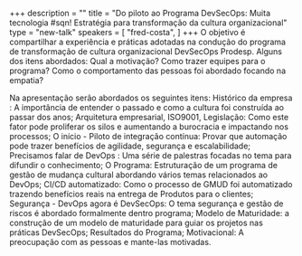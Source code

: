 +++
description = ""
title = "Do piloto ao Programa DevSecOps: Muita tecnologia #sqn! Estratégia para transformação da cultura organizacional"
type = "new-talk"
speakers = [
        "fred-costa",
]
+++
O objetivo é compartilhar a experiência e práticas adotadas na condução do programa de transformação de cultura organizacional DevSecOps Prodesp. Alguns dos itens abordados: Qual a motivação? Como trazer equipes para o programa? Como o comportamento das pessoas foi abordado focando na empatia?

Na apresentação serão abordados os seguintes itens:
Histórico da empresa : A importância de entender o passado e como a cultura foi construída ao passar dos anos; Arquitetura empresarial, ISO9001, Legislação: Como este fator pode proliferar os silos e aumentando a burocracia e impactando nos processos; O início - Piloto de integração contínua: Provar que automação pode trazer benefícios de agilidade, segurança e escalabilidade; Precisamos falar de DevOps : Uma série de palestras focadas no tema para difundir o conhecimento; O Programa: Estruturação de um programa de gestão de mudança cultural abordando vários temas relacionados ao DevOps; CI/CD automatizado: Como o processo de GMUD foi automatizado trazendo benefícios reais na entrega de Produtos para o clientes; Segurança - DevOps agora é DevSecOps: O tema segurança e gestão de riscos é abordado formalmente dentro programa; Modelo de Maturidade: a construção de um modelo de maturidade para guiar os projetos nas práticas DevSecOps; Resultados do Programa; Motivacional: A preocupação com as pessoas e mante-las motivadas.